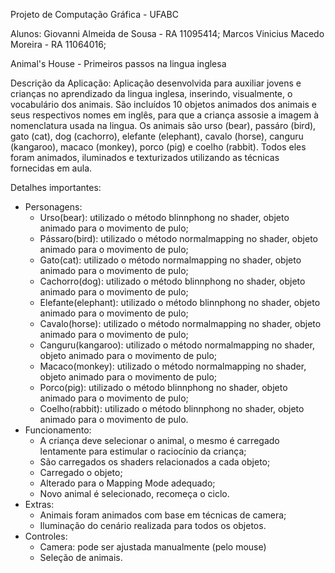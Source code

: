 Projeto de Computação Gráfica - UFABC

Alunos:
Giovanni Almeida de Sousa - RA 11095414;
Marcos Vinicius Macedo Moreira - RA 11064016;

Animal's House - Primeiros passos na lingua inglesa

Descrição da Aplicação:
Aplicação desenvolvida para auxiliar jovens e crianças no aprendizado da lingua inglesa, inserindo, visualmente, o vocabulário dos animais. São incluídos 10 objetos animados dos animais e seus respectivos nomes em inglês, para que a criança assosie a imagem à nomenclatura usada na lingua. Os animais são urso (bear), passáro (bird), gato (cat), dog (cachorro), elefante (elephant), cavalo (horse), canguru (kangaroo), macaco (monkey), porco (pig) e coelho (rabbit). Todos eles foram animados, iluminados e texturizados utilizando as técnicas fornecidas em aula.

Detalhes importantes:

- Personagens:
	- Urso(bear): utilizado o método blinnphong no shader, objeto animado para o movimento de pulo;
	- Pássaro(bird): utilizado o método normalmapping no shader, objeto animado para o movimento de pulo;
	- Gato(cat): utilizado o método normalmapping no shader, objeto animado para o movimento de pulo;
	- Cachorro(dog): utilizado o método blinnphong no shader, objeto animado para o movimento de pulo;
	- Elefante(elephant): utilizado o método blinnphong no shader, objeto animado para o movimento de pulo;
	- Cavalo(horse): utilizado o método normalmapping no shader, objeto animado para o movimento de pulo;
	- Canguru(kangaroo): utilizado o método normalmapping no shader, objeto animado para o movimento de pulo;
	- Macaco(monkey): utilizado o método normalmapping no shader, objeto animado para o movimento de pulo;
	- Porco(pig): utilizado o método blinnphong no shader, objeto animado para o movimento de pulo;
	- Coelho(rabbit): utilizado o método blinnphong no shader, objeto animado para o movimento de pulo.
- Funcionamento:
	- A criança deve selecionar o animal, o mesmo é carregado lentamente para estimular o raciocínio da criança;
	- São carregados os shaders relacionados a cada objeto; 
	- Carregado o objeto;
	- Alterado para o Mapping Mode adequado;
	- Novo animal é selecionado, recomeça o ciclo.
- Extras:
	- Animais foram animados com base em técnicas de camera;
	- Iluminação do cenário realizada para todos os objetos.
- Controles:
	- Camera: pode ser ajustada manualmente (pelo mouse)
	- Seleção de animais.
